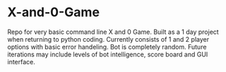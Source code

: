 # X-and-0-Game
Repo for very basic command line X and 0 Game. 
Built as a 1 day project when returning to python coding. 
Currently consists of 1 and 2 player options with basic error handeling. Bot is completely random. 
Future iterations may include levels of bot intelligence, score board and GUI interface. 
